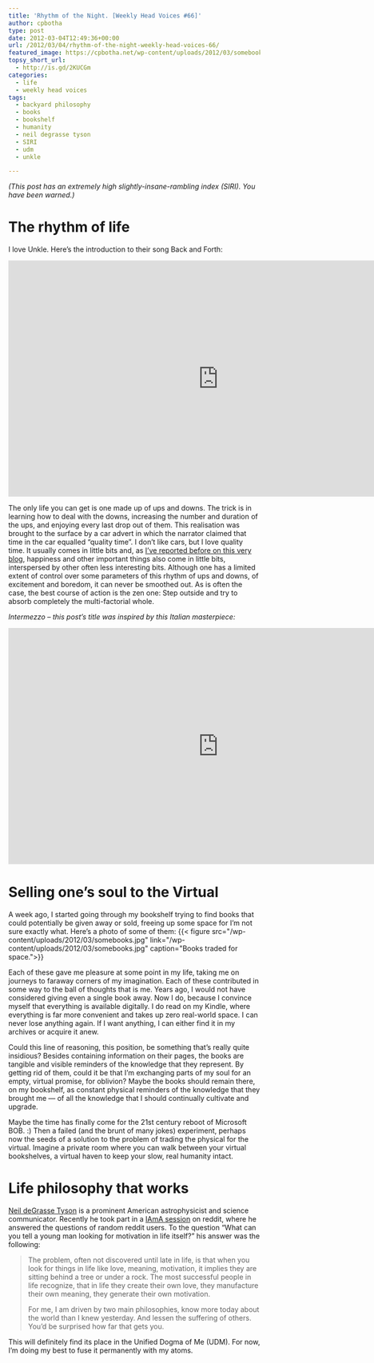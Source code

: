 ```yaml
---
title: 'Rhythm of the Night. [Weekly Head Voices #66]'
author: cpbotha
type: post
date: 2012-03-04T12:49:36+00:00
url: /2012/03/04/rhythm-of-the-night-weekly-head-voices-66/
featured_image: https://cpbotha.net/wp-content/uploads/2012/03/somebooks-990x180.jpg
topsy_short_url:
  - http://is.gd/2KUCGm
categories:
  - life
  - weekly head voices
tags:
  - backyard philosophy
  - books
  - bookshelf
  - humanity
  - neil degrasse tyson
  - SIRI
  - udm
  - unkle

---
```

_(This post has an extremely high slightly-insane-rambling index (SIRI). You have been warned.)_

# The rhythm of life

I love Unkle. Here’s the introduction to their song Back and Forth:

<div class="jetpack-video-wrapper">
<span class="embed-youtube" style="text-align:center; display: block;"><iframe allowfullscreen="true" class="youtube-player" height="473" src="https://www.youtube.com/embed/TDVYJQPwHw0?version=3&amp;rel=1&amp;fs=1&amp;autohide=2&amp;showsearch=0&amp;showinfo=1&amp;iv_load_policy=1&amp;wmode=transparent" style="border:0;" type="text/html" width="840"></iframe></span>
</div>

The only life you can get is one made up of ups and downs. The trick is in learning how to deal with the downs, increasing the number and duration of the ups, and enjoying every last drop out of them. This realisation was brought to the surface by a car advert in which the narrator claimed that time in the car equalled “quality time”. I don’t like cars, but I love quality time. It usually comes in little bits and, as [I’ve reported before on this very blog][1], happiness and other important things also come in little bits, interspersed by other often less interesting bits. Although one has a limited extent of control over some parameters of this rhythm of ups and downs, of excitement and boredom, it can never be smoothed out. As is often the case, the best course of action is the zen one: Step outside and try to absorb completely the multi-factorial whole.

_Intermezzo – this post’s title was inspired by this Italian masterpiece:_

<div class="jetpack-video-wrapper">
<span class="embed-youtube" style="text-align:center; display: block;"><iframe allowfullscreen="true" class="youtube-player" height="473" src="https://www.youtube.com/embed/u3ltZmI5LQw?version=3&amp;rel=1&amp;fs=1&amp;autohide=2&amp;showsearch=0&amp;showinfo=1&amp;iv_load_policy=1&amp;wmode=transparent" style="border:0;" type="text/html" width="840"></iframe></span>
</div>

# Selling one’s soul to the Virtual

A week ago, I started going through my bookshelf trying to find books that could potentially be given away or sold, freeing up some space for I’m not sure exactly what. Here’s a photo of some of them:
{{< figure src="/wp-content/uploads/2012/03/somebooks.jpg" link="/wp-content/uploads/2012/03/somebooks.jpg" caption="Books traded for space.">}} 

Each of these gave me pleasure at some point in my life, taking me on journeys to faraway corners of my imagination. Each of these contributed in some way to the ball of thoughts that is me. Years ago, I would not have considered giving even a single book away. Now I do, because I convince myself that everything is available digitally. I do read on my Kindle, where everything is far more convenient and takes up zero real-world space. I can never lose anything again. If I want anything, I can either find it in my archives or acquire it anew.

Could this line of reasoning, this position, be something that’s really quite insidious? Besides containing information on their pages, the books are tangible and visible reminders of the knowledge that they represent. By getting rid of them, could it be that I’m exchanging parts of my soul for an empty, virtual promise, for oblivion? Maybe the books should remain there, on my bookshelf, as constant physical reminders of the knowledge that they brought me — of all the knowledge that I should continually cultivate and upgrade.

Maybe the time has finally come for the 21st century reboot of Microsoft BOB. :) Then a failed (and the brunt of many jokes) experiment, perhaps now the seeds of a solution to the problem of trading the physical for the virtual. Imagine a private room where you can walk between your virtual bookshelves, a virtual haven to keep your slow, real humanity intact.

# Life philosophy that works

[Neil deGrasse Tyson][2] is a prominent American astrophysicist and science communicator. Recently he took part in a [IAmA session][3] on reddit, where he answered the questions of random reddit users. To the question “What can you tell a young man looking for motivation in life itself?” his answer was the following:

> The problem, often not discovered until late in life, is that when you look for things in life like love, meaning, motivation, it implies they are sitting behind a tree or under a rock. The most successful people in life recognize, that in life they create their own love, they manufacture their own meaning, they generate their own motivation.
> 
> For me, I am driven by two main philosophies, know more today about the world than I knew yesterday. And lessen the suffering of others. You’d be surprised how far that gets you.

This will definitely find its place in the Unified Dogma of Me (UDM). For now, I’m doing my best to fuse it permanently with my atoms.

 [1]: /2011/04/07/happinessexception-weekly-head-voices-44/ "HappinessException blogpost"
 [2]: http://en.wikipedia.org/wiki/Neil_deGrasse_Tyson "wikipedia page Neil deGrasse Tyson"
 [3]: http://www.reddit.com/r/IAmA/comments/qccer/i_am_neil_degrasse_tyson_ask_me_anything/ "Neil deGrasse Tyson reddit IAmA"
